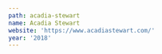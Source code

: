 ```yaml
---
path: acadia-stewart
name: Acadia Stewart
website: 'https://www.acadiastewart.com/'
year: '2018'
---
```


